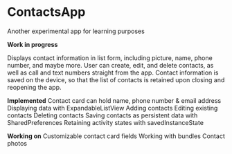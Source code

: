 ContactsApp
===========

Another experimental app for learning purposes

**Work in progress**

Displays contact information in list form, including picture, name, phone number, and maybe more. User can create, edit, and delete contacts, as well as call and text numbers straight from the app. Contact information is saved on the device, so that the list of contacts is retained upon closing and reopening the app.

**Implemented**
Contact card can hold name, phone number & email address
Displaying data with ExpandableListView
Adding contacts
Editing existing contacts
Deleting contacts
Saving contacts as persistent data with SharedPreferences
Retaining activity states with savedInstanceState

**Working on**
Customizable contact card fields
Working with bundles
Contact photos
